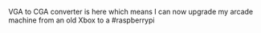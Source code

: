 VGA to CGA converter is here which means I can now upgrade my arcade machine from an old Xbox to a #raspberrypi 